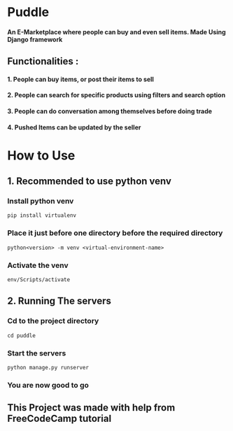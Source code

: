 # Puddle
#### An E-Marketplace where people can buy and even sell items. Made Using Django framework

## Functionalities :
#### 1. People can buy items, or post their items to sell
#### 2. People can search for specific products using filters and search option
#### 3. People can do conversation among themselves before doing trade
#### 4. Pushed Items can be updated by the seller

# How to Use

## 1. Recommended to use python venv
### Install python venv 
```
pip install virtualenv
```
### Place it just before one directory before the required directory
```
python<version> -m venv <virtual-environment-name>
```
### Activate the venv
```
env/Scripts/activate
```
## 2. Running The servers
### Cd to the project directory
```
cd puddle
```
### Start the servers
```
python manage.py runserver
```

### You are now good to go

## This Project was made with help from FreeCodeCamp tutorial
